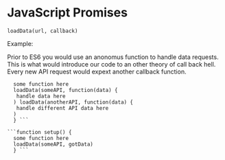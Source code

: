 
# JavaScript Promises


```loadData(url, callback)```

Example:

Prior to ES6 you would use an anonomus function to handle data requests. This is what would introduce our code to an other theory of call back hell. Every new API request would expext another callback function. 

```function setup() {
  some function here
  loadData(someAPI, function(data) {
   handle data here
  ) loadData(anotherAPI, function(data) {
   handle different API data here
  )
  } ```

```function setup() {
  some function here
  loadData(someAPI, gotData)
  } ```
  
 
